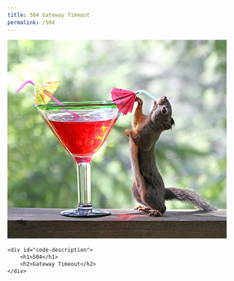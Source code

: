```yaml
---
title: 504 Gateway Timeout
permalink: /504
---
```

<div class="status-page-container">
<div>
    <img src="/assets/img/code/504.png" alt="504 Gateway Timeout" />

    <div id="code-description">
        <h1>504</h1>
        <h2>Gateway Timeout</h2>
    </div>
</div>
</div>
